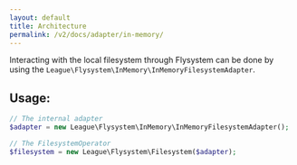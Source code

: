 ```yaml
---
layout: default
title: Architecture
permalink: /v2/docs/adapter/in-memory/
---
```


Interacting with the local filesystem through Flysystem can be done
by using the `League\Flysystem\InMemory\InMemoryFilesystemAdapter`.

## Usage:

```php
// The internal adapter
$adapter = new League\Flysystem\InMemory\InMemoryFilesystemAdapter();

// The FilesystemOperator
$filesystem = new League\Flysystem\Filesystem($adapter);
```

